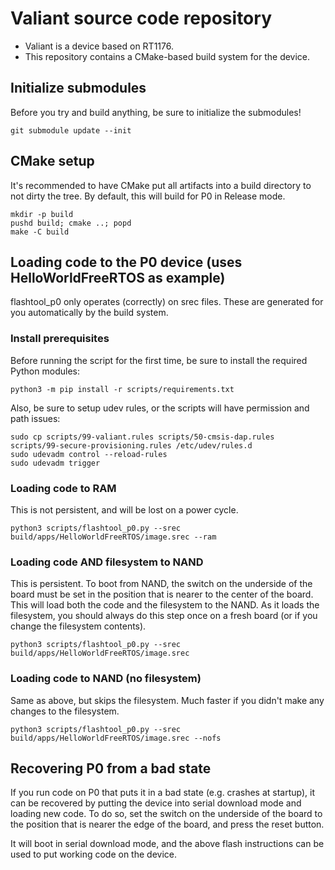 # Valiant source code repository

- Valiant is a device based on RT1176.
- This repository contains a CMake-based build system for the device.

## Initialize submodules
Before you try and build anything, be sure to initialize the submodules!

```
git submodule update --init
```

## CMake setup
It's recommended to have CMake put all artifacts into a build directory to not dirty the tree. By default, this will build for P0 in Release mode.
```
mkdir -p build
pushd build; cmake ..; popd
make -C build
```

## Loading code to the P0 device (uses HelloWorldFreeRTOS as example)
flashtool_p0 only operates (correctly) on srec files. These are generated for you automatically by the build system.

### Install prerequisites
Before running the script for the first time, be sure to install the required Python modules:
```
python3 -m pip install -r scripts/requirements.txt
```

Also, be sure to setup udev rules, or the scripts will have permission and path issues:
```
sudo cp scripts/99-valiant.rules scripts/50-cmsis-dap.rules scripts/99-secure-provisioning.rules /etc/udev/rules.d
sudo udevadm control --reload-rules
sudo udevadm trigger
```

### Loading code to RAM
This is not persistent, and will be lost on a power cycle.
```
python3 scripts/flashtool_p0.py --srec build/apps/HelloWorldFreeRTOS/image.srec --ram
```

### Loading code AND filesystem to NAND
This is persistent. To boot from NAND, the switch on the underside of the board must be set in the position that is nearer to the center of the board.
This will load both the code and the filesystem to the NAND. As it loads the filesystem, you should always do this step once on a fresh board (or if you change the filesystem contents).
```
python3 scripts/flashtool_p0.py --srec build/apps/HelloWorldFreeRTOS/image.srec
```

### Loading code to NAND (no filesystem)
Same as above, but skips the filesystem. Much faster if you didn't make any changes to the filesystem.
```
python3 scripts/flashtool_p0.py --srec build/apps/HelloWorldFreeRTOS/image.srec --nofs
```

## Recovering P0 from a bad state
If you run code on P0 that puts it in a bad state (e.g. crashes at startup), it can be recovered by putting the device into serial download mode and loading new code. To do so, set the switch on the underside of the board to the position that is nearer the edge of the board, and press the reset button.

It will boot in serial download mode, and the above flash instructions can be used to put working code on the device.
